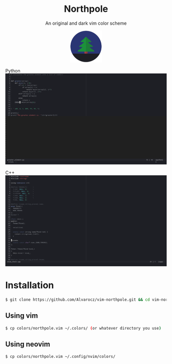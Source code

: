 <div align="center">
	<h1>Northpole</h1>
	<p>An original and dark vim color scheme</p>
	<img src="https://raw.githubusercontent.com/Alvarocz/vim-northpole/master/assets/banner.png" alt="">
</div>

Python
<img src="https://raw.githubusercontent.com/Alvarocz/vim-northpole/master/assets/scrot-python.png">

C++
<img src="https://raw.githubusercontent.com/Alvarocz/vim-northpole/master/assets/scrot-cpp.png">

# Installation
```sh
$ git clone https://github.com/Alvarocz/vim-northpole.git && cd vim-northpole
```

## Using vim
```sh
$ cp colors/northpole.vim ~/.colors/ (or whatever directory you use)
```

## Using neovim
```sh
$ cp colors/northpole.vim ~/.config/nvim/colors/
```
